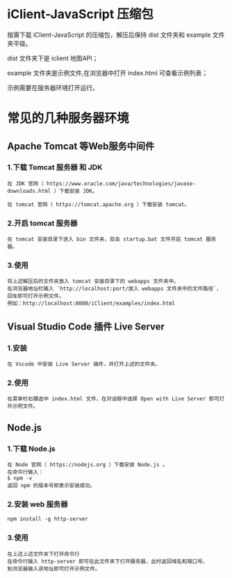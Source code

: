 # iClient-JavaScript 压缩包

按需下载 iClient-JavaScript 的压缩包，解压后保持 dist 文件夹和 example 文件夹平级。

dist 文件夹下是 iclient 地图API；

example 文件夹是示例文件,在浏览器中打开 index.html 可查看示例列表；

示例需要在服务器环境打开运行。

# 常见的几种服务器环境

## Apache Tomcat 等Web服务中间件

### 1.下载 Tomcat 服务器 和 JDK

```
在 JDK 官网（ https://www.oracle.com/java/technologies/javase-downloads.html ）下载安装 JDK。

在 tomcat 官网（ https://tomcat.apache.org ）下载安装 tomcat。
```

### 2.开启 tomcat 服务器

```
在 tomcat 安装目录下进入 bin 文件夹，双击 startup.bat 文件开启 tomcat 服务器。
```

### 3.使用

```
将上述解压后的文件夹放入 tomcat 安装目录下的 webapps 文件夹中。
在浏览器地址栏输入 `http://localhost:port/放入 webapps 文件夹中的文件路径`，回车即可打开示例文件。
例如：http://localhost:8080/iClient/examples/index.html
```

## Visual Studio Code 插件 Live Server

### 1.安装

```
在 Vscode 中安装 Live Server 插件，并打开上述的文件夹。
```

### 2.使用

```
在菜单栏右键选中 index.html 文件，在对话框中选择 Open with Live Server 即可打开示例文件。
```

## Node.js

### 1.下载 Node.js

```
在 Node 官网（ https://nodejs.org ）下载安装 Node.js 。
在命令行输入：
$ npm -v
返回 npm 的版本号即表示安装成功。
```

### 2.安装 web 服务器

```
npm install -g http-server
```

### 3.使用

```
在上述上述文件夹下打开命令行
在命令行输入 http-server 即可在此文件夹下打开服务器，此时返回域名和端口号。
到浏览器输入该地址即可打开示例文件。
```
